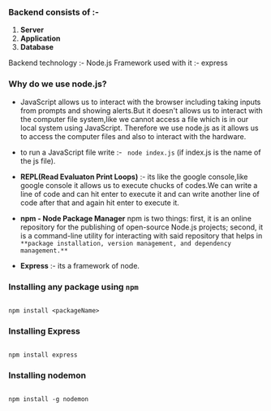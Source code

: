 ### Backend consists of :- 

1) **Server**
2) **Application**
3) **Database**

Backend technology :- Node.js
Framework used with it :- express

### Why do we use node.js?
- JavaScript allows us to interact with the browser including taking inputs from prompts and showing alerts.But it doesn't allows us to interact with the computer file system,like we cannot access a file which is in our local system using JavaScript.
Therefore we use node.js as it allows us to access the computer files and also to interact with the hardware.

- to run a JavaScript file write :- ``` node index.js``` (if index.js is the name of the js file).

- **REPL(Read Evaluaton Print Loops)** :- its like the google console,like google console it allows us to execute chucks of codes.We can write a line of code and can hit enter to execute it and can write another line of code after that and again hit enter to execute it.

- **npm - Node Package Manager** 
npm is two things: first, it is an online repository for the publishing of open-source Node.js projects; second, it is a command-line utility for interacting with said repository that helps in ``` **package installation, version management, and dependency management.** ```

- **Express** :- its a framework of node.


### Installing any package using ``` npm ```

```

npm install <packageName>

```

### Installing Express

```

npm install express

```

### Installing nodemon

```

npm install -g nodemon

```
